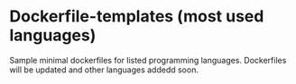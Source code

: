 # Dockerfile-templates (most used languages)

Sample minimal dockerfiles for listed programming languages. Dockerfiles will be updated and other languages addedd soon. 
